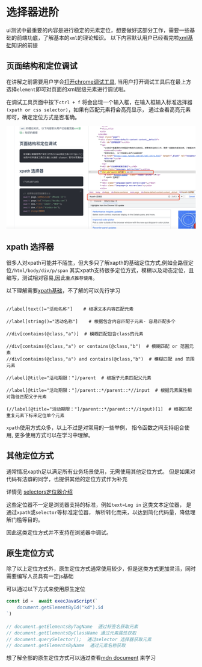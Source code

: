 # 选择器进阶

ui测试中最重要的内容是进行稳定的元素定位，想要做好这部分工作，需要一些基础的前端功底，了解基本的`xml`的理论知识。
以下内容默认用户已经看完啦[xml基础](https://www.runoob.com/xml/xml-intro.html)知识的前提


## 页面结构和定位调试
在讲解之前需要用户学会[打开chrome调试工具](https://jingyan.baidu.com/article/ab69b270835e026da6189f31.html),
当用户打开调试工具后在最上方选择`element`即可对页面的xml层级元素进行调试啦。

在调试工具页面中按下`ctrl + f` 将会出现一个输入框，在输入框输入标准选择器`(xpath or css selector)`，如果有匹配元素将会高亮显示，
通过查看高亮元素即可，确定定位方式是否准确。

<p style="text-align: center;">
  <img src="../img/find_element.png"/>
</p>



## xpath 选择器

很多人对xpath可能并不陌生，但大多只了解xapth的基础定位方式,例如全路径定位`/html/body/div/p/span`
其实xpath支持很多定位方式，模糊以及动态定位，且编写，测试相对容易,因此`重点推荐使用`。

以下理解需要[xpath基础](https://www.runoob.com/xpath/xpath-syntax.html)，不了解的可以先行学习

``` shell

//label[text()="活动名称"]    # 根据文本内容匹配元素

//label[string()="活动名称"]    # 根据包含内容匹配子元素- 容易匹配多个

//div[contains(@class,"a")]  # 模糊匹配包含class的元素

//div[contains(@class,"a") or contains(@class,"b")  # 模糊匹配 or 范围元素
//div[contains(@class,"a") and contains(@class,"b")  # 模糊匹配 and 范围元素

//label[@title="活动期限："]/parent  # 根据子元素匹配父元素

//label[@title="活动期限："]/parent::*/parent::*//input  # 根据元素属性相对路径匹配父子元素

(//label[@title="活动期限："]/parent::*/parent::*//input)[1]  # 根据匹配重复元素下标来定位单个元素

```

`xpath`使用方式众多，以上不过是对常用的一些举例， 指令函数之间支持组合使用, 更多使用方式可以在学习中理解。


## 其他定位方式

通常情况xapth足以满足所有业务场景使用，无需使用其他定位方式。
但是如果对代码有洁癖的同学，也提供其他的定位方式作为补充

详情见 [selectors定位器介绍](https://playwright.dev/docs/selectors)

这些定位器不一定是浏览器支持的标准，例如`text=Log in` 这类文本定位器，
是通过`xpath`或`selector`等标准定位器，
解析转化而来，以达到简化代码量，降低理解门槛等目的。 

因此这类定位方式并不支持在浏览器中调试。


## 原生定位方式

除了以上定位方式外，原生定位方式通常使用较少，但是这类方式更加灵活，同时需要编写人员具有一定js基础

可以通过以下方式来使用原生定位
```js
const id =  await execJavaScript(`
    document.getElementById("kd").id
`)

// document.getElementsByTagName  通过标签名获取元素
// document.getElementsByClassName 通过元素属性获取
// document.querySelector();  通过selector 选择器获取元素
// document.getElementsByName  通过元素名称获取
```

想了解全部的原生定位方式可以通过查看[mdn document](https://developer.mozilla.org/zh-CN/docs/Web/API/Document#getElementsByClassName) 来学习